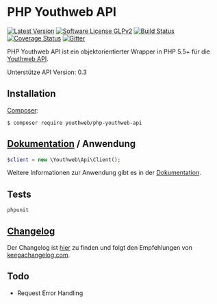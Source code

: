 # PHP Youthweb API

[![Latest Version](https://img.shields.io/github/release/youthweb/php-youthweb-api.svg)](https://github.com/youthweb/php-youthweb-api/releases)
[![Software License GLPv2](http://img.shields.io/badge/License-GPLv2-brightgreen.svg)](LICENSE)
[![Build Status](http://img.shields.io/travis/youthweb/php-youthweb-api.svg)](https://travis-ci.org/youthweb/php-youthweb-api)
[![Coverage Status](https://coveralls.io/repos/youthweb/php-youthweb-api/badge.svg?branch=develop&service=github)](https://coveralls.io/github/youthweb/php-youthweb-api?branch=develop)
[![Gitter](https://badges.gitter.im/Join%20Chat.svg)](https://gitter.im/youthweb/youthweb-api?utm_source=badge&utm_medium=badge&utm_campaign=pr-badge&utm_content=badge)

PHP Youthweb API ist ein objektorientierter Wrapper in PHP 5.5+ für die [Youthweb API](https://github.com/youthweb/youthweb-api).

Unterstütze API Version: 0.3

## Installation

[Composer](http://getcomposer.org/):

```
$ composer require youthweb/php-youthweb-api
```

## [Dokumentation](docs/README.md) / Anwendung

```php
$client = new \Youthweb\Api\Client();
```

Weitere Informationen zur Anwendung gibt es in der [Dokumentation](docs/README.md).

## Tests

```
phpunit
```

## [Changelog](CHANGELOG.md)

Der Changelog ist [hier](CHANGELOG.md) zu finden und folgt den Empfehlungen von [keepachangelog.com](http://keepachangelog.com/).

## Todo

- Request Error Handling
